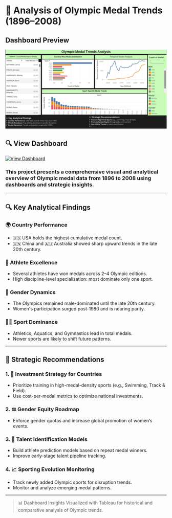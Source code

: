 
# 🏅 Analysis of Olympic Medal Trends (1896–2008)


## Dashboard Preview

![Olympic Medal Trends Dashboard](https://github.com/kalpana-da/tableau/raw/main/Projects/project_1/Project_1_Olympic%20Medal%20Trends%20Analysis.jpg)

## 🔍 View Dashboard

<a target="_blank" href="https://github.com/kalpana-da/tableau/blob/main/Projects/project_1/Project_1_Olympic%20Medal%20Trends%20Analysis.jpg">
  <img src="https://img.shields.io/badge/View%20Dashboard-Click%20Here-blue?style=for-the-badge" alt="View Dashboard">
</a>

<h3>This project presents a comprehensive visual and analytical overview of Olympic medal data from 1896 to 2008 using dashboards and strategic insights.</h3>

---

## 🔍 Key Analytical Findings

### 🌍 Country Performance
- 🇺🇸 USA holds the highest cumulative medal count.
- 🇨🇳 China and 🇦🇺 Australia showed sharp upward trends in the late 20th century.

### 🏅 Athlete Excellence
- Several athletes have won medals across 2–4 Olympic editions.
- High discipline-level specialization: most dominate only one sport.

### 🚻 Gender Dynamics
- The Olympics remained male-dominated until the late 20th century.
- Women's participation surged post-1980 and is nearing parity.

### 🏃‍♀️ Sport Dominance
- Athletics, Aquatics, and Gymnastics lead in total medals.
- Newer sports are likely to shift future patterns.

---

## 🧠 Strategic Recommendations

### 1. 🎯 Investment Strategy for Countries
- Prioritize training in high-medal-density sports (e.g., Swimming, Track & Field).
- Use cost-per-medal metrics to optimize national investments.

### 2. ⚖️ Gender Equity Roadmap
- Enforce gender quotas and increase global promotion of women’s events.

### 3. 🧬 Talent Identification Models
- Build athlete prediction models based on repeat medal winners.
- Improve early-stage talent pipeline tracking.

### 4. 📈 Sporting Evolution Monitoring
- Track newly added Olympic sports for disruption trends.
- Monitor and analyze emerging medal patterns.

---

> 📊 Dashboard Insights Visualized with Tableau for historical and comparative analysis of Olympic trends.
